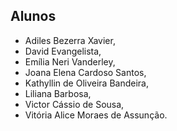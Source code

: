## Alunos

- Adiles Bezerra Xavier,
- David Evangelista,
- Emília Neri Vanderley,
- Joana Elena Cardoso Santos,
- Kathyllin de Oliveira Bandeira,
- Liliana Barbosa,
- Victor Cássio de Sousa,
- Vitória Alice Moraes de Assunção.
